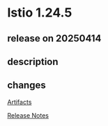 # Istio 1.24.5

## release on 20250414
## description
## changes
<a href="http://gcsweb.istio.io/gcs/istio-release/releases/1.24.5/" rel="nofollow">Artifacts</a>  

<a href="https://istio.io/news/releases/1.24.x/announcing-1.24.5/" rel="nofollow">Release Notes</a>


